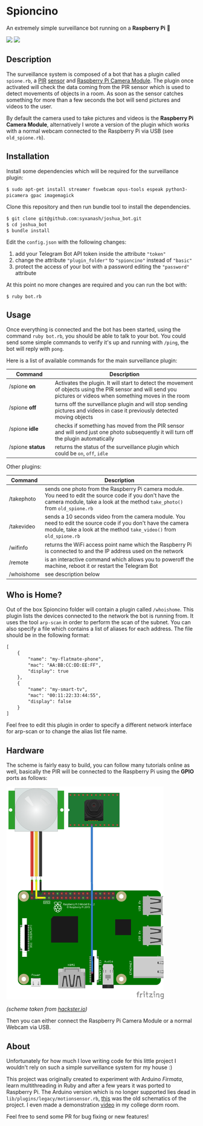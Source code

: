 # Spioncino

An extremely simple surveillance bot running on a **Raspberry Pi** 🍓

<img src='https://i.imgur.com/RwNAY0i.jpg' height='250' />&nbsp;<img src='https://i.imgur.com/rMtcXqv.jpg' height='250' />

## Description

The surveillance system is composed of a bot that has a plugin called `spione.rb`, a [PIR](https://en.wikipedia.org/wiki/Passive_infrared_sensor) [sensor](https://learn.adafruit.com/pir-passive-infrared-proximity-motion-sensor/how-pirs-work) and [Raspberry Pi Camera Module](https://www.raspberrypi.org/products/camera-module-v2/). The plugin once activated will check the data coming from the PIR sensor which is used to detect movements of objects in a room. As soon as the sensor catches something for more than a few seconds the bot will send pictures and videos to the user.

By default the camera used to take pictures and videos is the **Raspberry Pi Camera Module**, alternatively I wrote a version of the plugin which works with a normal webcam connected to the Raspberry Pi via USB (see `old_spione.rb`).

## Installation

Install some dependencies which will be required for the surveillance plugin:

```
$ sudo apt-get install streamer fswebcam opus-tools espeak python3-picamera gpac imagemagick
```

Clone this repository and then run bundle tool to install the dependencies.

```
$ git clone git@github.com:syxanash/joshua_bot.git
$ cd joshua_bot
$ bundle install
```

Edit the `config.json` with the following changes:

1. add your Telegram Bot API token inside the attribute `"token"`
2. change the attribute `"plugin_folder"` to `"spioncino"` instead of `"basic"`
3. protect the access of your bot with a password editing the `"password"` attribute

At this point no more changes are required and you can run the bot with:

```
$ ruby bot.rb
```

## Usage

Once everything is connected and the bot has been started, using the command `ruby bot.rb`, you should be able to talk to your bot. You could send some simple commands to verify it's up and running with `/ping`, the bot will reply with `pong`.

Here is a list of available commands for the main surveillance plugin:

Command  | Description
---------|------------
/spione **on**<img width=100/>| Activates the plugin. It will start to detect the movement of objects using the PIR sensor and will send you pictures or videos when something moves in the room
/spione **off** <img width=100/>| turns off the surveillance plugin and will stop sending pictures and videos in case it previously detected moving objects
/spione **idle** <img width=100/>| checks if something has moved from the PIR sensor and will send just one photo subsequently it will turn off the plugin automatically
/spione **status** <img width=100/>| returns the status of the surveillance plugin which could be `on`, `off`, `idle`

Other plugins:

Command  | Description
---------|------------
/takephoto | sends one photo from the Raspberry Pi camera module. You need to edit the source code if you don't have the camera module, take a look at the method `take_photo()` from `old_spione.rb`
/takevideo | sends a 10 seconds video from the camera module. You need to edit the source code if you don't have the camera module, take a look at the method `take_video()` from `old_spione.rb`
/wifinfo | returns the WiFi access point name which the Raspberry Pi is connected to and the IP address used on the network
/remote | is an interactive command which allows you to poweroff the machine, reboot it or restart the Telegram Bot
/whoishome | see description below

## Who is Home?

Out of the box Spioncino folder will contain a plugin called `/whoishome`. This plugin lists the devices connected to the network the bot is running from. It uses the tool `arp-scan` in order to perform the scan of the subnet. You can also specify a file which contains a list of aliases for each address. The file should be in the following format:
```
[
    {
        "name": "my-flatmate-phone",
        "mac": "AA:BB:CC:DD:EE:FF",
        "display": true
    },
    {
        "name": "my-smart-tv",
        "mac": "00:11:22:33:44:55",
        "display": false
    }
]
```
Feel free to edit this plugin in order to specify a different network interface for arp-scan or to change the alias list file name.

## Hardware

The scheme is fairly easy to build, you can follow many tutorials online as well, basically the PIR will be connected to the Raspberry Pi using the **GPIO** ports as follows:

<img src="other/doc_assets/scheme.png" alt="scheme" width="417" height="562" />

_(scheme taken from [hackster.io](https://www.hackster.io/ediwang/raspberry-pi-surveillance-camera-with-linux-and-azure-318f40))_

Then you can either connect the Raspberry Pi Camera Module or a normal Webcam via USB.

## About

Unfortunately for how much I love writing code for this little project I wouldn't rely on such a simple surveillance system for my house :)

This project was originally created to experiment with Arduino _Firmata_, learn multithreading in Ruby and after a few years it was ported to Raspberry Pi.
The Arduino version which is no longer supported lies dead in `lib/plugins/legacy/motionsensor.rb`, [this](other/doc_assets/arduino.png) was the old schematics of the project. I even made a demonstration [video](https://www.youtube.com/watch?v=irJc_imOiuo) in my college dorm room.

Feel free to send some PR for bug fixing or new features!
